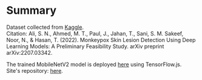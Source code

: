 # Summary

Dataset collected from <a href="https://www.kaggle.com/datasets/nafin59/monkeypox-skin-lesion-dataset?select=Augmented+Images">Kaggle</a>.<br>
Citation: Ali, S. N., Ahmed, M. T., Paul, J., Jahan, T., Sani, S. M. Sakeef, Noor, N., & Hasan, T. (2022). Monkeypox Skin Lesion Detection Using Deep Learning Models: A Preliminary Feasibility Study. arXiv preprint arXiv:2207.03342.

The trained MobileNetV2 model is deployed <a href="https://monkeypoxdetect.firebaseapp.com/try/mobilenet">here</a> using TensorFlow.js.<br>
Site's repository: <a href="https://github.com/ashinsabu/monkeypox-detection">here</a>.
